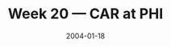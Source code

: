 ---
layout: game
title: Week 20 — CAR at PHI
season: 2003
game_id: 2003_20_CAR_PHI
week: 20
date: 2004-01-18
home_team: PHI
away_team: CAR
final_home: 3
final_away: 14
pbp_url: /assets/data/pbp/2003/2003_20_CAR_PHI.csv.gz
---